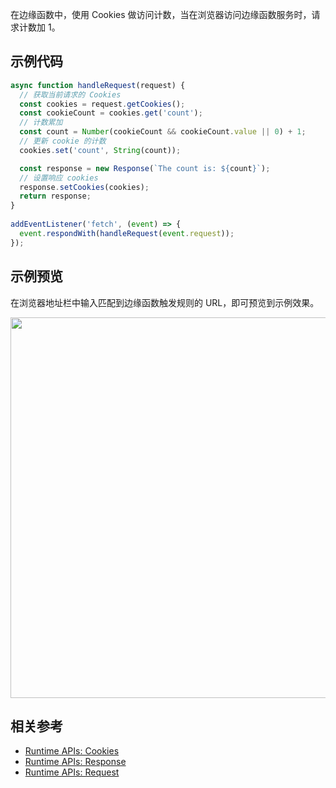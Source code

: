 在边缘函数中，使用 Cookies 做访问计数，当在浏览器访问边缘函数服务时，请求计数加 1。

## 示例代码

```typescript
async function handleRequest(request) {
  // 获取当前请求的 Cookies 
  const cookies = request.getCookies();
  const cookieCount = cookies.get('count');
  // 计数累加
  const count = Number(cookieCount && cookieCount.value || 0) + 1;
  // 更新 cookie 的计数
  cookies.set('count', String(count));

  const response = new Response(`The count is: ${count}`);
  // 设置响应 cookies
  response.setCookies(cookies);
  return response;
}
  
addEventListener('fetch', (event) => {
  event.respondWith(handleRequest(event.request));
});
```

## 示例预览

在浏览器地址栏中输入匹配到边缘函数触发规则的 URL，即可预览到示例效果。

<img src="https://user-images.githubusercontent.com/117053395/207915886-87f33402-7ce9-4ce0-b6d0-19ae17b9b045.png" width=609px>

## 相关参考
- [Runtime APIs: Cookies](https://cloud.tencent.com/document/product/1552/83932)
- [Runtime APIs: Response](https://cloud.tencent.com/document/product/1552/81917)
- [Runtime APIs: Request](https://cloud.tencent.com/document/product/1552/81902)
